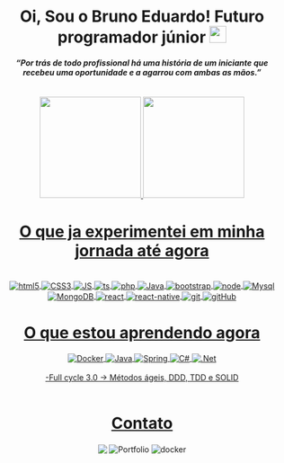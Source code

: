 <div align="center">
    <h1>Oi, Sou o Bruno Eduardo! Futuro programador júnior <img src="https://raw.githubusercontent.com/kaueMarques/kaueMarques/master/hi.gif" height="30px"></h1>
    <h4><i> “Por trás de todo profissional há uma história de um iniciante que recebeu uma oportunidade e a agarrou com ambas as mãos.”</i></h4><br>
</div>
<div align="center">
    <a href="https://github.com/brunoedubems">
    <img height="180em" src="https://github-readme-stats.vercel.app/api?username=brunoedubems&show_icons=true&theme=dracula&include_all_commits=true&count_private=true&pat_1"/>
    <img height="180em" src="https://github-readme-stats.vercel.app/api/top-langs/?username=brunoedubems&layout=compact&langs_count=7&theme=dracula&pat_1"/>
</div>

  <div align="center">
    <h1>O que ja experimentei em minha jornada até agora </h1>
        <div style="display: inline_block" style="color: inherit; text-decoration: none;"><br/>
            <img align="center" alt="html5" src="https://img.shields.io/badge/HTML5-E34F26?style=for-the-badge&logo=html5&logoColor=white">
            <img align="center" alt="CSS3" src="https://img.shields.io/badge/CSS3-1572B6?style=for-the-badge&logo=css3&logoColor=white">
            <img align="center" alt="JS" src="https://img.shields.io/badge/JavaScript-323330?style=for-the-badge&logo=javascript&logoColor=F7DF1E">
            <img align="center" alt="ts" src="https://img.shields.io/badge/typescript-%23007ACC.svg?style=for-the-badge&logo=typescript&logoColor=white">
            <img align="center" alt="php" src="https://img.shields.io/badge/PHP-777BB4?style=for-the-badge&logo=php&logoColor=white">
            <img align="center" alt="Java" src="https://img.shields.io/badge/java-%23ED8B00.svg?style=for-the-badge&logo=openjdk&logoColor=white">
            <img align="center" alt="bootstrap" src="https://img.shields.io/badge/Bootstrap-563D7C?style=for-the-badge&logo=bootstrap&logoColor=white">
            <img align="center" alt="node" src="https://img.shields.io/badge/Node.js-43853D?style=for-the-badge&logo=node-dot-js&logoColor=white">
            <img align="center" alt="Mysql" src="https://img.shields.io/badge/MySQL-00000F?style=for-the-badge&logo=mysql&logoColor=white">
            <img align="center" alt="MongoDB" src="https://img.shields.io/badge/MongoDB-4EA94B?style=for-the-badge&logo=mongodb&logoColor=white">
            <img align="center" alt="react" src="https://img.shields.io/badge/react-%2320232a.svg?style=for-the-badge&logo=react&logoColor=%2361DAFB">
            <img align="center" alt="react-native" src="https://img.shields.io/badge/react_native-%2320232a.svg?style=for-the-badge&logo=react&logoColor=%2361DAFB">
            <img align="center" alt="git" src="https://img.shields.io/badge/git-%23F05033.svg?style=for-the-badge&logo=git&logoColor=white">
            <img align="center" alt="gitHub" src="https://img.shields.io/badge/github-%23121011.svg?style=for-the-badge&logo=github&logoColor=white">
            </div>
</div> 
 
<div align="center">
    <h1>O que estou aprendendo agora </h1> 
        <div style="display: inline_block">
            <img align="center" alt="Docker" src="https://img.shields.io/badge/docker-%230db7ed.svg?style=for-the-badge&logo=docker&logoColor=white">
            <img align="center" alt="Java" src="https://img.shields.io/badge/java-%23ED8B00.svg?style=for-the-badge&logo=openjdk&logoColor=white">
            <img align="center" alt="Spring" src="https://img.shields.io/badge/spring-%236DB33F.svg?style=for-the-badge&logo=spring&logoColor=white">
            <img align="center" alt="C#" src="https://img.shields.io/badge/c%23-%23239120.svg?style=for-the-badge&logo=csharp&logoColor=white">
            <img align="center" alt=".Net" src="https://img.shields.io/badge/.NET-5C2D91?style=for-the-badge&logo=.net&logoColor=white">
        <br>    
        <br>
            -Full cycle 3.0 → Métodos ágeis, DDD, TDD e SOLID <br>
        </div>
</div>
  <br>

<div align="center">
    <h1>Contato</h1> 
        <div>
            <a href="https://www.linkedin.com/in/bruno-eduardo-53a0ba220/" target="_blank" style="color: inherit; text-decoration: none; outline: none; border: none;">
                  <img align="center" src="https://img.shields.io/badge/linkedin-%230077B5.svg?style=for-the-badge&logo=linkedin&logoColor=white"/>
            </a> 
            <a href="https://bruno-portfolio-beta.netlify.app/" target="_blank" style="color: inherit; text-decoration: none; outline: none; border: none;">
                 <img align="center" src="https://img.shields.io/badge/Portf%C3%B3lio-EF1970?style=for-the-badge&logo=Odysee&logoColor=white" alt="Portfolio"/>
            </a>
            <a href="https://hub.docker.com/u/brunoedubems" target="_blank" style="color: inherit; text-decoration: none; outline: none; border: none;">
                 <img align="center" src="https://img.shields.io/badge/dockerHub-%230db7ed.svg?style=for-the-badge&logo=docker&logoColor=white" alt="docker"/>
            </a>
        </div>
</div>

